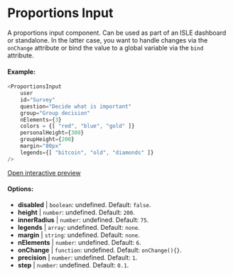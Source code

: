# Proportions Input

A proportions input component. Can be used as part of an ISLE dashboard or standalone. In the latter case, you want to handle changes via the `onChange` attribute or bind the value to a global variable via the `bind` attribute.

#### Example:

``` js
<ProportionsInput
    user
    id="Survey"
    question="Decide what is important"
    group="Group decision"
    nElements={3}
    colors = {[ "red", "blue", "gold" ]}
    personalHeight={300}
    groupHeight={200}
    margin="80px"
    legends={[ "bitcoin", "old", "diamonds" ]}
/>
```

[Open interactive preview](https://isle.heinz.cmu.edu/components/proportions-input/)

#### Options:

* __disabled__ | `boolean`: undefined. Default: `false`.
* __height__ | `number`: undefined. Default: `200`.
* __innerRadius__ | `number`: undefined. Default: `75`.
* __legends__ | `array`: undefined. Default: `none`.
* __margin__ | `string`: undefined. Default: `none`.
* __nElements__ | `number`: undefined. Default: `6`.
* __onChange__ | `function`: undefined. Default: `onChange(){}`.
* __precision__ | `number`: undefined. Default: `1`.
* __step__ | `number`: undefined. Default: `0.1`.
